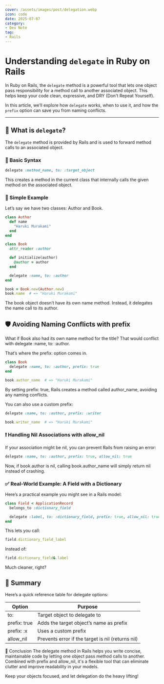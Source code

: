 ```yaml
---
cover: /assets/images/post/delegation.webp
icon: code
date: 2025-07-07
category:
- Dev Note
tag:
- Rails
---
```


# Understanding `delegate` in Ruby on Rails

In Ruby on Rails, the `delegate` method is a powerful tool that lets one object pass responsibility for a method call to another associated object. This helps keep your code clean, expressive, and DRY (Don't Repeat Yourself).

In this article, we’ll explore how `delegate` works, when to use it, and how the `prefix` option can save you from naming conflicts.

---

## 🧠 What is `delegate`?

The `delegate` method is provided by Rails and is used to forward method calls to an associated object.

### 🔧 Basic Syntax

```ruby
delegate :method_name, to: :target_object
```
This creates a method in the current class that internally calls the given method on the associated object.

### 📘 Simple Example
Let’s say we have two classes: Author and Book.

```ruby
class Author
  def name
    "Haruki Murakami"
  end
end

class Book
  attr_reader :author

  def initialize(author)
    @author = author
  end

  delegate :name, to: :author
end

book = Book.new(Author.new)
book.name  # => "Haruki Murakami"
```
The book object doesn’t have its own name method. Instead, it delegates the name call to its author.

## 🛡️ Avoiding Naming Conflicts with prefix
What if Book also had its own name method for the title? That would conflict with delegate :name, to: :author.

That’s where the prefix: option comes in.

```ruby
class Book
  delegate :name, to: :author, prefix: true
end

book.author_name  # => "Haruki Murakami"
```
By setting prefix: true, Rails creates a method called author_name, avoiding any naming conflicts.

You can also use a custom prefix:

```ruby
delegate :name, to: :author, prefix: :writer

book.writer_name  # => "Haruki Murakami"
```
### ❗ Handling Nil Associations with allow_nil
If your association might be nil, you can prevent Rails from raising an error:

```ruby
delegate :name, to: :author, prefix: true, allow_nil: true
```
Now, if book.author is nil, calling book.author_name will simply return nil instead of crashing.

### ✅ Real-World Example: A Field with a Dictionary
Here’s a practical example you might see in a Rails model:

```ruby
class Field < ApplicationRecord
  belongs_to :dictionary_field

  delegate :label, to: :dictionary_field, prefix: true, allow_nil: true
end
```
This lets you call:
```ruby
field.dictionary_field_label
```
Instead of:
```ruby
field.dictionary_field&.label
```
Much cleaner, right?

## 📌 Summary
Here’s a quick reference table for delegate options:

| Option        | Purpose                                             |
|---------------|-----------------------------------------------------|
| to:           | Target object to delegate to                        |
| prefix: true  | Adds the target object’s name as prefix             |
| prefix: :x    | Uses a custom prefix                                |
| allow_nil     | Prevents error if the target is nil (returns nil)   |

🏁 Conclusion
The delegate method in Rails helps you write concise, maintainable code by letting one object pass method calls to another. Combined with prefix and allow_nil, it's a flexible tool that can eliminate clutter and improve readability in your models.

Keep your objects focused, and let delegation do the heavy lifting!